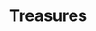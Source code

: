 ---
pid: fs44
title: Treasures
location_transcription: Parkway Museums District
coordinates: "[-75.1750915, 39.9589923]"
zipcode: NJ08033
gen_neighborhood: 
neighborhood: 
outside_phl: Haddonfield NJ
age: '60'
age_range: 60-69
instagram: 
image_file_name: fs_44.jpg
proposal_transcription: Philadelphia is full of cultural treasures. Our world class
  cultural institutions, vibrant local art communities, and amazing public art collection
  should be celebrated in monument form! (I'm not an artist, though, so I won't try
  to sketch it.)
topic: Uplifting
topic_summary: 0, 0, 0, 0
type: Other No Form
keywords_other: 
credit: Judi Rogers
image_labels: 
twitter: 
facebook: 
permalink: "/monuments/fs44/"
layout: item-page
---